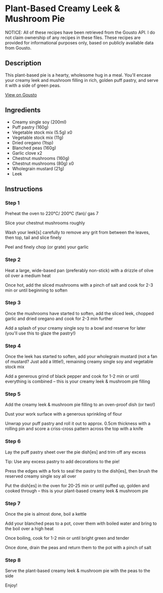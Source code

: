# Plant-Based Creamy Leek & Mushroom Pie

NOTICE: All of these recipes have been retrieved from the Gousto API. I do not claim ownership of any recipes in these files. These recipes are provided for informational purposes only, based on publicly available data from Gousto.

## Description

This plant-based pie is a hearty, wholesome hug in a meal. You'll encase your creamy leek and mushroom filling in rich, golden puff pastry, and serve it with a side of green peas.

[View on Gousto](https://www.gousto.co.uk/recipes/cookbook/plant-based-creamy-leek-mushroom-pie)

## Ingredients

- Creamy single soy (200ml)
- Puff pastry (160g)
- Vegetable stock mix (5.5g) x0
- Vegetable stock mix (11g)
- Dried oregano (1tsp)
- Blanched peas (160g)
- Garlic clove x2
- Chestnut mushrooms (160g)
- Chestnut mushrooms (80g) x0
- Wholegrain mustard (21g)
- Leek

## Instructions


### Step 1

Preheat the oven to 220°C/ 200°C (fan)/ gas 7

Slice your chestnut mushrooms roughly

Wash your leek[s]<span class="text-danger"> </span>carefully to remove any grit from between the leaves, then top, tail and slice finely

Peel and finely chop (or grate) your garlic


### Step 2

Heat a large, wide-based pan (preferably non-stick) with a drizzle of olive oil over a medium heat

Once hot, add the sliced mushrooms with a pinch of salt and cook for 2-3 min or until beginning to soften


### Step 3

Once the mushrooms have started to soften, add the sliced leek, chopped garlic and dried oregano and cook for 2-3 min further

Add a splash of your creamy single soy to a bowl and reserve for later (you'll use this to glaze the pastry!)


### Step 4

Once the leek has started to soften, add your wholegrain mustard (not a fan of mustard? Just add a little!), remaining creamy single soy and vegetable stock mix

Add a generous grind of black pepper and cook for 1-2 min or until everything is combined – this is your creamy leek & mushroom pie filling


### Step 5

Add the creamy leek & mushroom pie filling to an oven-proof dish (or two!)

Dust your work surface with a generous sprinkling of flour

Unwrap your puff pastry and roll it out to approx. 0.5cm thickness with a rolling pin and score a criss-cross pattern across the top with a knife


### Step 6

Lay the puff pastry sheet over the pie dish[es] and trim off any excess

Tip: Use any excess pastry to add decorations to the pie!

Press the edges with a fork to seal the pastry to the dish[es], then brush the reserved creamy single soy all over

Put the dish[es] in the oven for 20-25 min or until puffed up, golden and cooked through – this is your plant-based creamy leek & mushroom pie


### Step 7

Once the pie is almost done, boil a kettle

Add your blanched peas to a pot, cover them with boiled water and bring to the boil over a high heat

Once boiling, cook for 1-2 min or until bright green and tender

Once done, drain the peas and return them to the pot with a pinch of salt

### Step 8

Serve the plant-based creamy leek & mushroom pie with the peas to the side

Enjoy!

